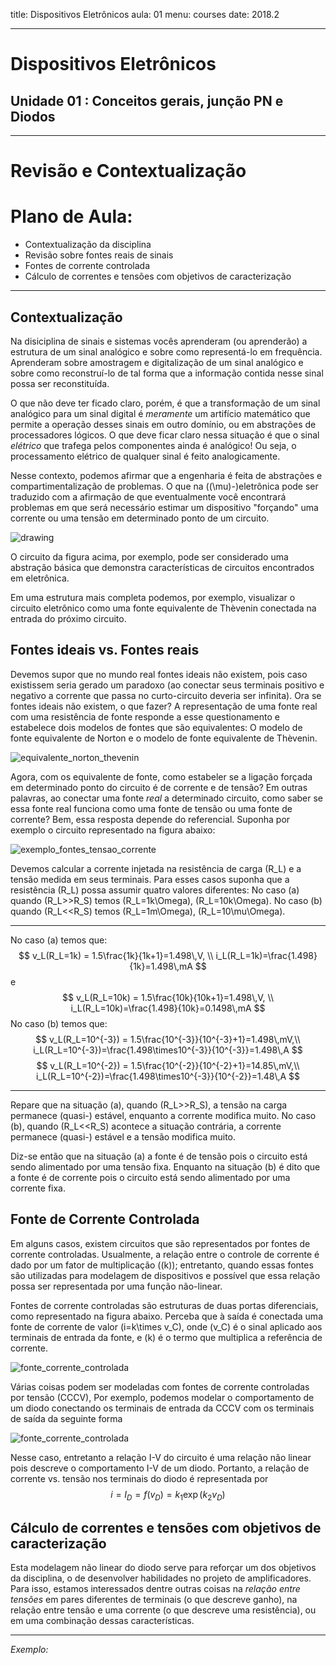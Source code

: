 title: Dispositivos Eletrônicos
aula: 01
menu: courses
date: 2018.2

---

# Dispositivos Eletrônicos
## Unidade 01 : Conceitos gerais, junção PN e Diodos

---

Revisão e Contextualização
==========================

# Plano de Aula:
* Contextualização da disciplina
* Revisão sobre fontes reais de sinais
* Fontes de corrente controlada
* Cálculo de correntes e tensões com objetivos de caracterização

---

## Contextualização

Na disiciplina de sinais e sistemas vocês aprenderam (ou aprenderão) a estrutura de um sinal analógico e sobre como representá-lo em frequência. Aprenderam sobre amostragem e digitalização de um sinal analógico e sobre como reconstruí-lo de tal forma que a informação contida nesse sinal possa ser reconstituída.

O que não deve ter ficado claro, porém, é que a transformação de um sinal analógico para um sinal digital é *meramente* um artifício matemático que permite a operação desses sinais em outro domínio, ou em abstrações de processadores lógicos. O que deve ficar claro nessa situação é que o sinal *elétrico* que trafega pelos componentes ainda é analógico! Ou seja, o processamento elétrico de qualquer sinal é feito analogicamente.

Nesse contexto, podemos afirmar que a engenharia é feita de abstrações e compartimentalização de problemas. O que na (\(\mu\)-)eletrônica pode ser traduzido com a afirmação de que eventualmente você encontrará problemas em que será necessário estimar um dispositivo "forçando" uma corrente ou uma tensão em determinado ponto de um circuito.

<img class="center" src=/static/figures/ alt="drawing">

O circuito da figura acima, por exemplo, pode ser considerado uma abstração básica que demonstra características de circuitos encontrados em eletrônica.

Em uma estrutura mais completa podemos, por exemplo, visualizar o circuito eletrônico como uma fonte equivalente de Thèvenin conectada na entrada do próximo circuito.

## Fontes ideais vs. Fontes reais
Devemos supor que no mundo real fontes ideais não existem, pois caso existissem seria gerado um paradoxo (ao conectar seus terminais positivo e negativo a corrente que passa no curto-circuito deveria ser infinita). Ora se fontes ideais não existem, o que fazer? A representação de uma fonte real com uma resistência de fonte responde a esse questionamento e estabelece dois modelos de fontes que são equivalentes: O modelo de fonte equivalente de Norton e o modelo de fonte equivalente de Thèvenin.

<img class="center" src=/static/figures/ alt="equivalente_norton_thevenin">

Agora, com os equivalente de fonte, como estabeler se a ligação forçada em determinado ponto do circuito é de corrente e de tensão? Em outras palavras, ao conectar uma fonte *real* a determinado circuito, como saber se essa fonte real funciona como uma fonte de tensão ou uma fonte de corrente? Bem, essa resposta depende do referencial. Suponha por exemplo o circuito representado na figura abaixo:

<img class="center" src=/static/figures/ alt="exemplo_fontes_tensao_corrente">

Devemos calcular a corrente injetada na resistência de carga \(R_L\) e a tensão medida em seus terminais. Para esses casos suponha que a resistência \(R_L\) possa assumir quatro valores diferentes: No caso (a) quando \(R_L>>R_S\) temos \(R_L=1k\Omega\), \(R_L=10k\Omega\). No caso (b) quando \(R_L<<R_S\) temos \(R_L=1m\Omega\), \(R_L=10\mu\Omega\).

---
No caso (a) temos que:
$$
v_L(R_L=1k) = 1.5\frac{1k}{1k+1}=1.498\,V, \\ i_L(R_L=1k)=\frac{1.498}{1k}=1.498\,mA
$$e$$
v_L(R_L=10k) = 1.5\frac{10k}{10k+1}=1.498\,V, \\ i_L(R_L=10k)=\frac{1.498}{10k}=0.1498\,mA
$$
No caso (b) temos que:
$$
v_L(R_L=10^{-3}) = 1.5\frac{10^{-3}}{10^{-3}+1}=1.498\,mV,\\ i_L(R_L=10^{-3})=\frac{1.498\times10^{-3}}{10^{-3}}=1.498\,A
$$$$
v_L(R_L=10^{-2}) = 1.5\frac{10^{-2}}{10^{-2}+1}=14.85\,mV,\\ i_L(R_L=10^{-2})=\frac{1.498\times10^{-3}}{10^{-2}}=1.48\,A
$$

---
Repare que na situação (a), quando \(R_L>>R_S\), a tensão na carga permanece (quasi-) estável, enquanto a corrente modifica muito. No caso (b), quando \(R_L<<R_S\) acontece a situação contrária, a corrente permanece (quasi-) estável e a tensão modifica muito.

Diz-se então que na situação (a) a fonte é de tensão pois o circuito está sendo alimentado por uma tensão fixa. Enquanto na situação (b) é dito que a fonte é de corrente pois o circuito está sendo alimentado por uma corrente fixa.

## Fonte de Corrente Controlada
Em alguns casos, existem circuitos que são representados por fontes de corrente controladas. Usualmente, a relação entre o controle de corrente é dado por um fator de multiplicação (\(k\)); entretanto, quando essas fontes são utilizadas para modelagem de dispositivos
e possível que essa relação possa ser representada por uma função não-linear.

Fontes de corrente controladas são estruturas de duas portas diferenciais, como representado na figura abaixo. Perceba que à saída é conectada uma fonte de corrente de valor \(i=k\times v_C\), onde \(v_C\) é o sinal aplicado aos terminais de entrada da fonte, e \(k\) é o termo que multiplica a referência de corrente.

<img class="center" src=/static/figures/ alt="fonte_corrente_controlada">

Várias coisas podem ser modeladas com fontes de corrente controladas por tensão (CCCV), Por exemplo, podemos modelar o comportamento de um diodo conectando os terminais de entrada da CCCV com os terminais de saída da seguinte forma

<img class="center" src=/static/figures/ alt="fonte_corrente_controlada">

Nesse caso, entretanto a relação I-V do circuito é uma relação não linear pois descreve o comportamento I-V de um diodo. Portanto, a relação de corrente vs. tensão nos terminais do diodo é representada por
$$
i=I_D=f(v_D)=k_1\exp{(k_2v_D)}
$$

## Cálculo de correntes e tensões com objetivos de caracterização

Esta modelagem não linear do diodo serve para reforçar um dos objetivos da disciplina, o de desenvolver habilidades no projeto de amplificadores. Para isso, estamos interessados dentre outras coisas na *relação entre tensões* em pares diferentes de terminais (o que descreve ganho), na relação entre tensão e uma corrente (o que descreve uma resistência), ou em uma combinação dessas características.

---
*Exemplo:*
